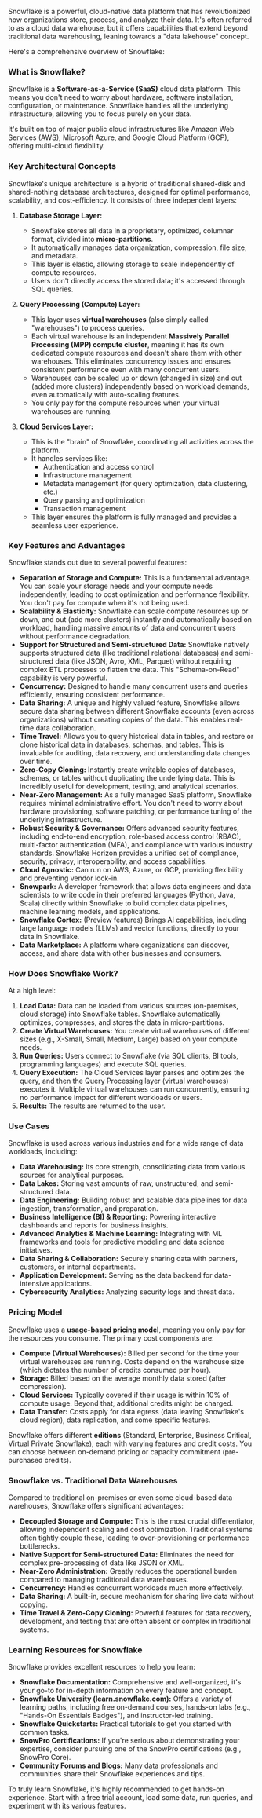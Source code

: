 Snowflake is a powerful, cloud-native data platform that has revolutionized how organizations store, process, and analyze their data. It's often referred to as a cloud data warehouse, but it offers capabilities that extend beyond traditional data warehousing, leaning towards a "data lakehouse" concept.

Here's a comprehensive overview of Snowflake:

### What is Snowflake?

Snowflake is a **Software-as-a-Service (SaaS)** cloud data platform. This means you don't need to worry about hardware, software installation, configuration, or maintenance. Snowflake handles all the underlying infrastructure, allowing you to focus purely on your data.

It's built on top of major public cloud infrastructures like Amazon Web Services (AWS), Microsoft Azure, and Google Cloud Platform (GCP), offering multi-cloud flexibility.

### Key Architectural Concepts

Snowflake's unique architecture is a hybrid of traditional shared-disk and shared-nothing database architectures, designed for optimal performance, scalability, and cost-efficiency. It consists of three independent layers:

1.  **Database Storage Layer:**
    * Snowflake stores all data in a proprietary, optimized, columnar format, divided into **micro-partitions**.
    * It automatically manages data organization, compression, file size, and metadata.
    * This layer is elastic, allowing storage to scale independently of compute resources.
    * Users don't directly access the stored data; it's accessed through SQL queries.

2.  **Query Processing (Compute) Layer:**
    * This layer uses **virtual warehouses** (also simply called "warehouses") to process queries.
    * Each virtual warehouse is an independent **Massively Parallel Processing (MPP) compute cluster**, meaning it has its own dedicated compute resources and doesn't share them with other warehouses. This eliminates concurrency issues and ensures consistent performance even with many concurrent users.
    * Warehouses can be scaled up or down (changed in size) and out (added more clusters) independently based on workload demands, even automatically with auto-scaling features.
    * You only pay for the compute resources when your virtual warehouses are running.

3.  **Cloud Services Layer:**
    * This is the "brain" of Snowflake, coordinating all activities across the platform.
    * It handles services like:
        * Authentication and access control
        * Infrastructure management
        * Metadata management (for query optimization, data clustering, etc.)
        * Query parsing and optimization
        * Transaction management
    * This layer ensures the platform is fully managed and provides a seamless user experience.

### Key Features and Advantages

Snowflake stands out due to several powerful features:

* **Separation of Storage and Compute:** This is a fundamental advantage. You can scale your storage needs and your compute needs independently, leading to cost optimization and performance flexibility. You don't pay for compute when it's not being used.
* **Scalability & Elasticity:** Snowflake can scale compute resources up or down, and out (add more clusters) instantly and automatically based on workload, handling massive amounts of data and concurrent users without performance degradation.
* **Support for Structured and Semi-structured Data:** Snowflake natively supports structured data (like traditional relational databases) and semi-structured data (like JSON, Avro, XML, Parquet) without requiring complex ETL processes to flatten the data. This "Schema-on-Read" capability is very powerful.
* **Concurrency:** Designed to handle many concurrent users and queries efficiently, ensuring consistent performance.
* **Data Sharing:** A unique and highly valued feature, Snowflake allows secure data sharing between different Snowflake accounts (even across organizations) without creating copies of the data. This enables real-time data collaboration.
* **Time Travel:** Allows you to query historical data in tables, and restore or clone historical data in databases, schemas, and tables. This is invaluable for auditing, data recovery, and understanding data changes over time.
* **Zero-Copy Cloning:** Instantly create writable copies of databases, schemas, or tables without duplicating the underlying data. This is incredibly useful for development, testing, and analytical scenarios.
* **Near-Zero Management:** As a fully managed SaaS platform, Snowflake requires minimal administrative effort. You don't need to worry about hardware provisioning, software patching, or performance tuning of the underlying infrastructure.
* **Robust Security & Governance:** Offers advanced security features, including end-to-end encryption, role-based access control (RBAC), multi-factor authentication (MFA), and compliance with various industry standards. Snowflake Horizon provides a unified set of compliance, security, privacy, interoperability, and access capabilities.
* **Cloud Agnostic:** Can run on AWS, Azure, or GCP, providing flexibility and preventing vendor lock-in.
* **Snowpark:** A developer framework that allows data engineers and data scientists to write code in their preferred languages (Python, Java, Scala) directly within Snowflake to build complex data pipelines, machine learning models, and applications.
* **Snowflake Cortex:** (Preview features) Brings AI capabilities, including large language models (LLMs) and vector functions, directly to your data in Snowflake.
* **Data Marketplace:** A platform where organizations can discover, access, and share data with other businesses and consumers.

### How Does Snowflake Work?

At a high level:

1.  **Load Data:** Data can be loaded from various sources (on-premises, cloud storage) into Snowflake tables. Snowflake automatically optimizes, compresses, and stores the data in micro-partitions.
2.  **Create Virtual Warehouses:** You create virtual warehouses of different sizes (e.g., X-Small, Small, Medium, Large) based on your compute needs.
3.  **Run Queries:** Users connect to Snowflake (via SQL clients, BI tools, programming languages) and execute SQL queries.
4.  **Query Execution:** The Cloud Services layer parses and optimizes the query, and then the Query Processing layer (virtual warehouses) executes it. Multiple virtual warehouses can run concurrently, ensuring no performance impact for different workloads or users.
5.  **Results:** The results are returned to the user.

### Use Cases

Snowflake is used across various industries and for a wide range of data workloads, including:

* **Data Warehousing:** Its core strength, consolidating data from various sources for analytical purposes.
* **Data Lakes:** Storing vast amounts of raw, unstructured, and semi-structured data.
* **Data Engineering:** Building robust and scalable data pipelines for data ingestion, transformation, and preparation.
* **Business Intelligence (BI) & Reporting:** Powering interactive dashboards and reports for business insights.
* **Advanced Analytics & Machine Learning:** Integrating with ML frameworks and tools for predictive modeling and data science initiatives.
* **Data Sharing & Collaboration:** Securely sharing data with partners, customers, or internal departments.
* **Application Development:** Serving as the data backend for data-intensive applications.
* **Cybersecurity Analytics:** Analyzing security logs and threat data.

### Pricing Model

Snowflake uses a **usage-based pricing model**, meaning you only pay for the resources you consume. The primary cost components are:

* **Compute (Virtual Warehouses):** Billed per second for the time your virtual warehouses are running. Costs depend on the warehouse size (which dictates the number of credits consumed per hour).
* **Storage:** Billed based on the average monthly data stored (after compression).
* **Cloud Services:** Typically covered if their usage is within 10% of compute usage. Beyond that, additional credits might be charged.
* **Data Transfer:** Costs apply for data egress (data leaving Snowflake's cloud region), data replication, and some specific features.

Snowflake offers different **editions** (Standard, Enterprise, Business Critical, Virtual Private Snowflake), each with varying features and credit costs. You can choose between on-demand pricing or capacity commitment (pre-purchased credits).

### Snowflake vs. Traditional Data Warehouses

Compared to traditional on-premises or even some cloud-based data warehouses, Snowflake offers significant advantages:

* **Decoupled Storage and Compute:** This is the most crucial differentiator, allowing independent scaling and cost optimization. Traditional systems often tightly couple these, leading to over-provisioning or performance bottlenecks.
* **Native Support for Semi-structured Data:** Eliminates the need for complex pre-processing of data like JSON or XML.
* **Near-Zero Administration:** Greatly reduces the operational burden compared to managing traditional data warehouses.
* **Concurrency:** Handles concurrent workloads much more effectively.
* **Data Sharing:** A built-in, secure mechanism for sharing live data without copying.
* **Time Travel & Zero-Copy Cloning:** Powerful features for data recovery, development, and testing that are often absent or complex in traditional systems.

### Learning Resources for Snowflake

Snowflake provides excellent resources to help you learn:

* **Snowflake Documentation:** Comprehensive and well-organized, it's your go-to for in-depth information on every feature and concept.
* **Snowflake University (learn.snowflake.com):** Offers a variety of learning paths, including free on-demand courses, hands-on labs (e.g., "Hands-On Essentials Badges"), and instructor-led training.
* **Snowflake Quickstarts:** Practical tutorials to get you started with common tasks.
* **SnowPro Certifications:** If you're serious about demonstrating your expertise, consider pursuing one of the SnowPro certifications (e.g., SnowPro Core).
* **Community Forums and Blogs:** Many data professionals and communities share their Snowflake experiences and tips.

To truly learn Snowflake, it's highly recommended to get hands-on experience. Start with a free trial account, load some data, run queries, and experiment with its various features.